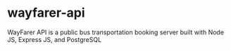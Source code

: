 # wayfarer-api
WayFarer API is a public bus transportation booking server built with Node JS, Express JS, and PostgreSQL

